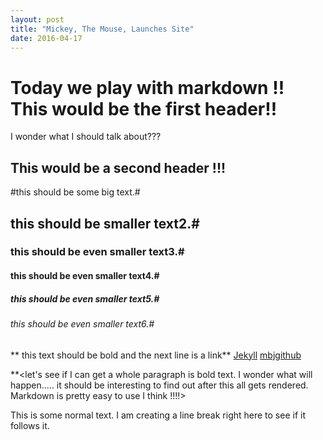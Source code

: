 ```yaml
---
layout: post
title: "Mickey, The Mouse, Launches Site"
date: 2016-04-17
---
```


Today we play with markdown !! This would be the first header!!
==============================
I wonder what I should talk about???

This would be a second header !!!
----------

#this should be some big text.#
## this should be smaller text2.#
### this should be even smaller text3.#
#### this should be even smaller text4.#
##### this should be even smaller text5.#
###### this should be even smaller text6.#
** this text should be bold and the next line is a link**
[Jekyll](http://jekyllrb.com)
[mbjgithub](https://github.com/)

**<let's see if I can get a whole paragraph is bold text.
I wonder what will happen..... it should be interesting to
find out after this all gets rendered.
Markdown is pretty easy to use I think !!!!>

This is some normal text. I am creating a line break right here
to see if it follows it.


